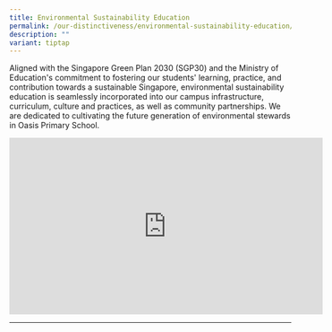 ```yaml
---
title: Environmental Sustainability Education
permalink: /our-distinctiveness/environmental-sustainability-education/
description: ""
variant: tiptap
---
```

<p>Aligned with the Singapore Green Plan 2030 (SGP30) and the Ministry of
Education's commitment to fostering our students' learning, practice, and
contribution towards a sustainable Singapore, environmental sustainability
education is seamlessly incorporated into our campus infrastructure, curriculum,
culture and practices, as well as community partnerships. We are dedicated
to cultivating the future generation of environmental stewards in Oasis
Primary School.</p>
<div class="iframe-wrapper">
<iframe height="315" width="560" allowfullscreen="true" frameborder="0" src="https://www.youtube.com/embed/0JFsOF0ovAs?si=S0k9jwo3NmP79p3t"></iframe>
</div>
<hr>
<p></p>